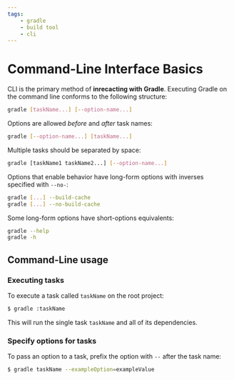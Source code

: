 ```yaml
---
tags:
    - gradle
    - build tool
    - cli
---
```


# Command-Line Interface Basics

CLI is the primary method of **inrecacting with Gradle**.
Executing Gradle on the command line conforms to the following structure:
```bash
gradle [taskName...] [--option-name...]
```

Options are allowed _before_ and _after_ task names:
```bash
gradle [--option-name...] [taskName...]
```

Multiple tasks should be separated by space:
```bash
gradle [taskName1 taskName2...] [--option-name...]
```

Options that enable behavior have long-form options with inverses specified with `--no-`:
```bash
gradle [...] --build-cache
gradle [...] --no-build-cache
```

Some long-form options have short-options equivalents:
```bash
gradle --help
gradle -h
```

## Command-Line usage

### Executing tasks

To execute a task called `taskName` on the root project:
```bash
$ gradle :taskName
```
This will run the single task `taskName` and all of its dependencies.

### Specify options for tasks

To pass an option to a task, prefix the option with `--` after the task name:
```bash
$ gradle taskName --exampleOption=exampleValue
```


